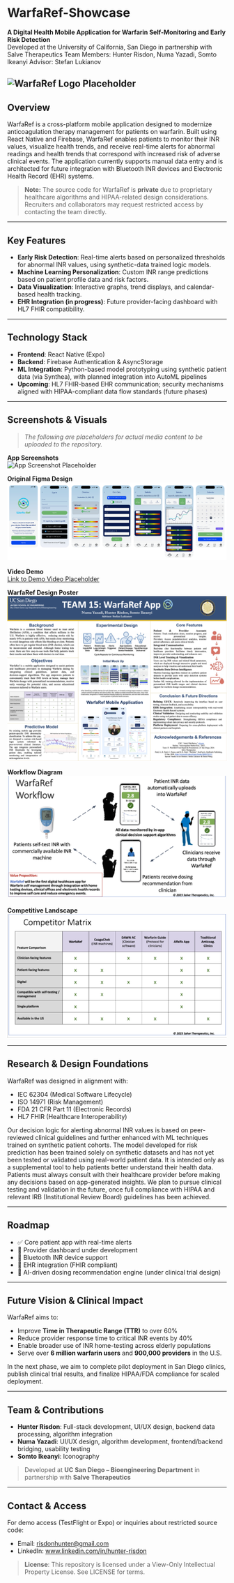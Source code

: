 # WarfaRef-Showcase

**A Digital Health Mobile Application for Warfarin Self-Monitoring and Early Risk Detection**  
Developed at the University of California, San Diego in partnership with Salve Therapeutics 
Team Members: Hunter Risdon, Numa Yazadi, Somto Ikeanyi
Advisor: Stefan Lukianov

![WarfaRef Logo Placeholder](images/warfaref-logo.png)
---

## Overview
WarfaRef is a cross-platform mobile application designed to modernize anticoagulation therapy management for patients on warfarin. Built using React Native and Firebase, WarfaRef enables patients to monitor their INR values, visualize health trends, and receive real-time alerts for abnormal readings and health trends that correspond with increased risk of adverse clinical events. The application currently supports manual data entry and is architected for future integration with Bluetooth INR devices and Electronic Health Record (EHR) systems.

> **Note:** The source code for WarfaRef is **private** due to proprietary healthcare algorithms and HIPAA-related design considerations. Recruiters and collaborators may request restricted access by contacting the team directly.

---

## Key Features
- **Early Risk Detection**: Real-time alerts based on personalized thresholds for abnormal INR values, using synthetic-data trained logic models.
- **Machine Learning Personalization**: Custom INR range predictions based on patient profile data and risk factors.
- **Data Visualization**: Interactive graphs, trend displays, and calendar-based health tracking.
- **EHR Integration (in progress)**: Future provider-facing dashboard with HL7 FHIR compatibility.

---

## Technology Stack
- **Frontend**: React Native (Expo)
- **Backend**: Firebase Authentication & AsyncStorage
- **ML Integration**: Python-based model prototyping using synthetic patient data (via Synthea), with planned integration into AutoML pipelines
- **Upcoming**: HL7 FHIR-based EHR communication; security mechanisms aligned with HIPAA-compliant data flow standards (future phases)

---

## Screenshots & Visuals
> _The following are placeholders for actual media content to be uploaded to the repository._

**App Screenshots**  
![App Screenshot Placeholder](images/app-screenshots.png)

**Original Figma Design**  
![Figma Mockup Placeholder](images/figma-design.png)

**Video Demo**  
[Link to Demo Video Placeholder](videos/demo-link.mp4)

**WarfaRef Design Poster**  
![Poster Placeholder](images/warfaref-poster.png)

**Workflow Diagram**  
![Workflow Placeholder](images/workflow-diagram.png)

**Competitive Landscape**  
![Competitor Diagram Placeholder](images/competitor-diagram.png)

---

## Research & Design Foundations
WarfaRef was designed in alignment with:
- IEC 62304 (Medical Software Lifecycle)
- ISO 14971 (Risk Management)
- FDA 21 CFR Part 11 (Electronic Records)
- HL7 FHIR (Healthcare Interoperability)

Our decision logic for alerting abnormal INR values is based on peer-reviewed clinical guidelines and further enhanced with ML techniques trained on synthetic patient cohorts. The model developed for risk prediction has been trained solely on synthetic datasets and has not yet been tested or validated using real-world patient data. It is intended only as a supplemental tool to help patients better understand their health data. Patients must always consult with their healthcare provider before making any decisions based on app-generated insights. We plan to pursue clinical testing and validation in the future, once full compliance with HIPAA and relevant IRB (Institutional Review Board) guidelines has been achieved.

---

## Roadmap
- ✅ Core patient app with real-time alerts
- 🔄 Provider dashboard under development
- 🔄 Bluetooth INR device support
- 🔄 EHR integration (FHIR compliant)
- 🔄 AI-driven dosing recommendation engine (under clinical trial design)

---

## Future Vision & Clinical Impact
WarfaRef aims to:
- Improve **Time in Therapeutic Range (TTR)** to over 60%
- Reduce provider response time to critical INR events by 40%
- Enable broader use of INR home-testing across elderly populations
- Serve over **6 million warfarin users** and **900,000 providers** in the U.S.

In the next phase, we aim to complete pilot deployment in San Diego clinics, publish clinical trial results, and finalize HIPAA/FDA compliance for scaled deployment.

---

## Team & Contributions
- **Hunter Risdon**: Full-stack development, UI/UX design, backend data processing, algorithm integration
- **Numa Yazadi**: UI/UX design, algorithm development, frontend/backend bridging, usability testing
- **Somto Ikeanyi**: Iconography

> Developed at **UC San Diego – Bioengineering Department** in partnership with **Salve Therapeutics**

---

## Contact & Access
For demo access (TestFlight or Expo) or inquiries about restricted source code:
- Email: risdonhunter@gmail.com  
- LinkedIn: www.linkedin.com/in/hunter-risdon  

> **License**: This repository is licensed under a View-Only Intellectual Property License. See LICENSE for terms.
